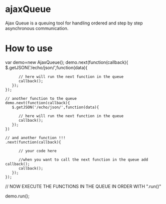 ajaxQueue
=========

Ajax Queue is a queuing tool for handling ordered and step by step asynchronous communication.   

How to use
==========



var demo=new AjaxQueue();
   demo.next(function(callback){
       $.getJSON('/echo/json/',function(data){
       
          // here will run the next function in the queue
          callback();
       });
    });
    
    // another function to the queue
    demo.next(function(callback){
       $.getJSON('/echo/json/',function(data){
       
          // here will run the next function in the queue
          callback();
       });
    })
    
    // and another function !!!
    .next(function(callback){
          
          // your code here
          
          //when you want to call the next function in the queue add callback();
          callback();
       });
    });
   
   
   // NOW EXECUTE THE FUNCTIONS IN THE QUEUE IN ORDER WITH ".run()"
   
   demo.run();
   
   
   
   
